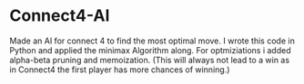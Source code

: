 # Connect4-AI

Made an AI for connect 4 to find the most optimal move.
I wrote this code in Python and applied the minimax Algorithm along.
For optmiziations i added alpha-beta pruning and memoization.
(This will always not lead to a win as in Connect4 the first player has more chances of winning.)
